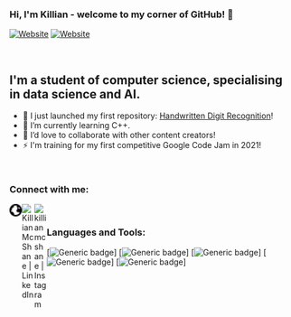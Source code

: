 ### Hi, I'm Killian - welcome to my corner of GitHub! 👋

[![Website](https://img.shields.io/website?label=killianmcshane.io&style=for-the-badge&url=https%3A%2F%2Fkillianmcshane.io)](https://github.com/killianmcshane)
[![Website](https://img.shields.io/badge/killianmcshane-0077B5?style=for-the-badge&logo=linkedin&logoColor=white)](https://www.linkedin.com/in/killian-mcshane-1a71b3197/)

<br />

## I'm a student of computer science, specialising in data science and AI.

- 🔭 I just launched my first repository: [Handwritten Digit Recognition][repo]!
- 🌱 I’m currently learning C++.
- 👯 I’d love to collaborate with other content creators!
- ⚡ I'm training for my first competitive Google Code Jam in 2021!

<br />

### Connect with me:

[<img align="left" alt="killianmcshane.io" width="22px" src="https://raw.githubusercontent.com/iconic/open-iconic/master/svg/globe.svg" />][website]
[<img align="left" alt="Killian McShane | LinkedIn" width="22px" src="https://cdn.jsdelivr.net/npm/simple-icons@v3/icons/linkedin.svg" />][linkedin]
[<img align="left" alt="killianmcshane | Instagram" width="22px" src="https://cdn.jsdelivr.net/npm/simple-icons@v3/icons/instagram.svg" />][instagram]

<br />

### Languages and Tools:

[![Generic badge](https://img.shields.io/badge/Python-3776AB?style=for-the-badge&logo=python&logoColor=white)]
[![Generic badge](https://img.shields.io/badge/Java-ED8B00?style=for-the-badge&logo=java&logoColor=white)]
[![Generic badge](https://img.shields.io/badge/Haskell-666666?style=for-the-badge&logo=haskell&logoColor=white)]
[![Generic badge](https://img.shields.io/badge/MySQL-00000F?style=for-the-badge&logo=mysql&logoColor=white)]
[![Generic badge](https://img.shields.io/badge/VScode-0FAAFF?style=for-the-badge&logo=visual-studio-code&logoColor=white)]

<br />

[website]: https://killianmcshane.github.io

[instagram]: https://instagram.com/killianmcshane

[linkedin]: https://www.linkedin.com/in/killian-mcshane-1a71b3197/

[repo]: https://github.com/killianmcshane/Optical-Digit-Recognition-Using-Self-Implemented-k-Nearest-Neighbours-Algorithm
